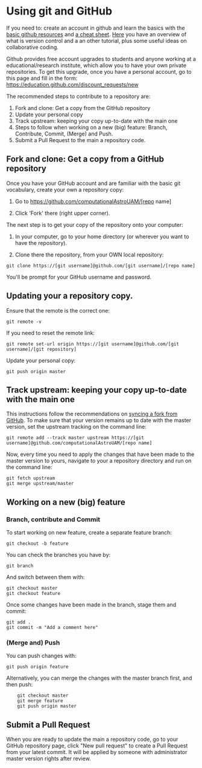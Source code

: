 # Using git and GitHub

If you need to: create an account in github and learn the basics with the [basic github resources](https://try.github.io/) and [a cheat sheet](https://zeroturnaround.com/rebellabs/git-commands-and-best-practices-cheat-sheet/). [Here](https://scientific-programming.github.io/version-control/) you have an overview of what is version control and a an other tutorial, plus some useful ideas on collaborative coding.

Github provides free account upgrades to students and anyone working at a educational/research institute, which allow you to have your own private repositories. To get this upgrade, once you have a personal account, go to this page and fill in the form: https://education.github.com/discount_requests/new

The recommended steps to contribute to a repository are:

1. Fork and clone: Get a copy from the GitHub repository 
1. Update your personal copy
1. Track upstream: keeping your copy up-to-date with the main one
1. Steps to follow when working on a new (big) feature: Branch, Contribute, Commit, (Merge) and Push.
1. Submit a Pull Request to the main a repository code.

## Fork and clone: Get a copy from a GitHub repository 

Once you have your GitHub account and are familiar with the basic git vocabulary, create your own a repository copy:

1. Go to https://github.com/computationalAstroUAM/[repo name]

2. Click 'Fork' there (right upper corner).
 
The next step is to get your copy of the repository onto your computer:

1. In your computer, go to your home directory (or wherever you want to have the repository).

2. Clone there the repository, from your OWN local repository:

`git clone https://[git username]@github.com/[git username]/[repo name]`

You'll be prompt for your GitHub username and password.

## Updating your a repository copy.

Ensure that the remote is the correct one: 

`git remote -v`

If you need to reset the remote link:

`git remote set-url origin https://[git username]@github.com/[git username]/[git repository]`
   
Update your personal copy:

`git push origin master`

## Track upstream: keeping your copy up-to-date with the main one

This instructions follow the recommendations on [syncing a fork from GitHub](ttps://help.github.com/articles/syncing-a-fork/). To make sure that your version remains up to date with
the master version, set the upstream tracking on the command line:

`git remote add --track master upstream https://[git username]@github.com/computationalAstroUAM/[repo name]`

Now, every time you need to apply the changes that have been made to the master version to yours, navigate to your a repository directory and run on the command line:

```
git fetch upstream
git merge upstream/master
```

## Working on a new (big) feature

### Branch, contribute and Commit

To start working on new feature, create a separate feature branch:

`git checkout -b feature`

You can check the branches you have by:

`git branch`

And switch between them with:

```
git checkout master
git checkout feature
```

Once some changes have been made in the branch, stage them
and commit:

```
git add .
git commit -m "Add a comment here"
```

### (Merge and) Push

You can push changes with:

`git push origin feature`

Alternatively, you can merge the changes with the master
branch first, and then push:

```
    git checkout master
    git merge feature
    git push origin master
```

## Submit a Pull Request

When you are ready to update the main a repository code, go to your GitHub repository page, click "New pull request" to create a Pull Request from your
latest commit. It will be applied by someone with
administrator master version  rights after review.
